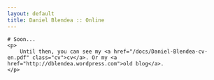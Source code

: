 ```yaml
---
layout: default
title: Daniel Blendea :: Online
---
```


<div id="home">

	# Soon...
	<p>
		Until then, you can see my <a href="/docs/Daniel-Blendea-cv-en.pdf" class="cv">cv</a>. Or my <a href="http://dblendea.wordpress.com">old blog</a>.
	</p>


</div>